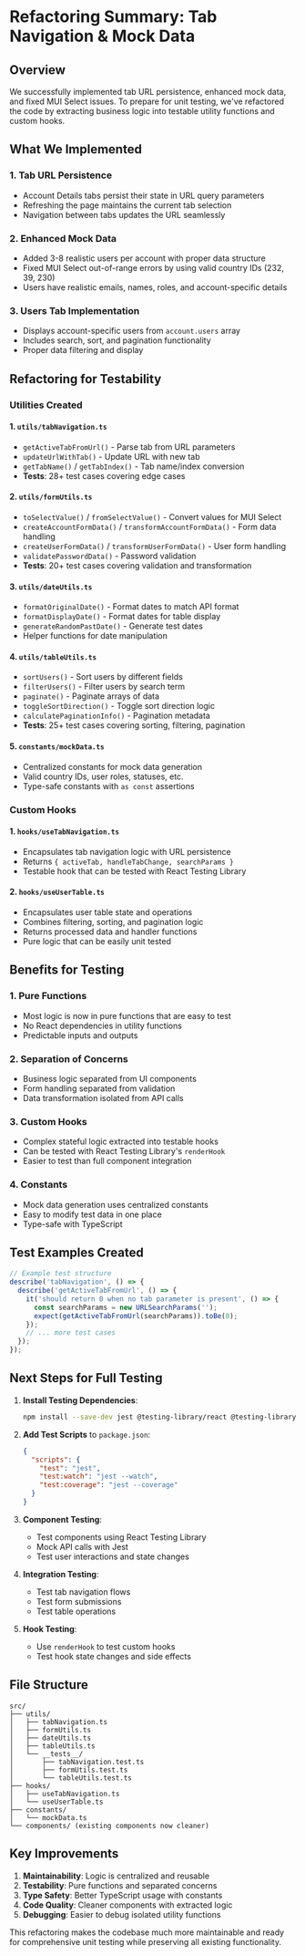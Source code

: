 # Refactoring Summary: Tab Navigation & Mock Data

## Overview

We successfully implemented tab URL persistence, enhanced mock data, and fixed MUI Select issues. To prepare for unit testing, we've refactored the code by extracting business logic into testable utility functions and custom hooks.

## What We Implemented

### 1. **Tab URL Persistence**
- Account Details tabs persist their state in URL query parameters
- Refreshing the page maintains the current tab selection
- Navigation between tabs updates the URL seamlessly

### 2. **Enhanced Mock Data**
- Added 3-8 realistic users per account with proper data structure
- Fixed MUI Select out-of-range errors by using valid country IDs (232, 39, 230)
- Users have realistic emails, names, roles, and account-specific details

### 3. **Users Tab Implementation**
- Displays account-specific users from `account.users` array
- Includes search, sort, and pagination functionality
- Proper data filtering and display

## Refactoring for Testability

### Utilities Created

#### 1. **`utils/tabNavigation.ts`**
- `getActiveTabFromUrl()` - Parse tab from URL parameters
- `updateUrlWithTab()` - Update URL with new tab
- `getTabName()` / `getTabIndex()` - Tab name/index conversion
- **Tests**: 28+ test cases covering edge cases

#### 2. **`utils/formUtils.ts`**
- `toSelectValue()` / `fromSelectValue()` - Convert values for MUI Select
- `createAccountFormData()` / `transformAccountFormData()` - Form data handling
- `createUserFormData()` / `transformUserFormData()` - User form handling  
- `validatePasswordData()` - Password validation
- **Tests**: 20+ test cases covering validation and transformation

#### 3. **`utils/dateUtils.ts`**
- `formatOriginalDate()` - Format dates to match API format
- `formatDisplayDate()` - Format dates for table display
- `generateRandomPastDate()` - Generate test dates
- Helper functions for date manipulation

#### 4. **`utils/tableUtils.ts`**
- `sortUsers()` - Sort users by different fields
- `filterUsers()` - Filter users by search term
- `paginate()` - Paginate arrays of data
- `toggleSortDirection()` - Toggle sort direction logic
- `calculatePaginationInfo()` - Pagination metadata
- **Tests**: 25+ test cases covering sorting, filtering, pagination

#### 5. **`constants/mockData.ts`**
- Centralized constants for mock data generation
- Valid country IDs, user roles, statuses, etc.
- Type-safe constants with `as const` assertions

### Custom Hooks

#### 1. **`hooks/useTabNavigation.ts`**
- Encapsulates tab navigation logic with URL persistence
- Returns `{ activeTab, handleTabChange, searchParams }`
- Testable hook that can be tested with React Testing Library

#### 2. **`hooks/useUserTable.ts`**
- Encapsulates user table state and operations
- Combines filtering, sorting, and pagination logic
- Returns processed data and handler functions
- Pure logic that can be easily unit tested

## Benefits for Testing

### 1. **Pure Functions**
- Most logic is now in pure functions that are easy to test
- No React dependencies in utility functions
- Predictable inputs and outputs

### 2. **Separation of Concerns**
- Business logic separated from UI components
- Form handling separated from validation
- Data transformation isolated from API calls

### 3. **Custom Hooks**
- Complex stateful logic extracted into testable hooks
- Can be tested with React Testing Library's `renderHook`
- Easier to test than full component integration

### 4. **Constants**
- Mock data generation uses centralized constants
- Easy to modify test data in one place
- Type-safe with TypeScript

## Test Examples Created

```typescript
// Example test structure
describe('tabNavigation', () => {
  describe('getActiveTabFromUrl', () => {
    it('should return 0 when no tab parameter is present', () => {
      const searchParams = new URLSearchParams('');
      expect(getActiveTabFromUrl(searchParams)).toBe(0);
    });
    // ... more test cases
  });
});
```

## Next Steps for Full Testing

1. **Install Testing Dependencies**:
   ```bash
   npm install --save-dev jest @testing-library/react @testing-library/jest-dom @testing-library/user-event
   ```

2. **Add Test Scripts** to `package.json`:
   ```json
   {
     "scripts": {
       "test": "jest",
       "test:watch": "jest --watch",
       "test:coverage": "jest --coverage"
     }
   }
   ```

3. **Component Testing**:
   - Test components using React Testing Library
   - Mock API calls with Jest
   - Test user interactions and state changes

4. **Integration Testing**:
   - Test tab navigation flows
   - Test form submissions
   - Test table operations

5. **Hook Testing**:
   - Use `renderHook` to test custom hooks
   - Test hook state changes and side effects

## File Structure

```
src/
├── utils/
│   ├── tabNavigation.ts
│   ├── formUtils.ts
│   ├── dateUtils.ts
│   ├── tableUtils.ts
│   └── __tests__/
│       ├── tabNavigation.test.ts
│       ├── formUtils.test.ts
│       └── tableUtils.test.ts
├── hooks/
│   ├── useTabNavigation.ts
│   └── useUserTable.ts
├── constants/
│   └── mockData.ts
└── components/ (existing components now cleaner)
```

## Key Improvements

1. **Maintainability**: Logic is centralized and reusable
2. **Testability**: Pure functions and separated concerns
3. **Type Safety**: Better TypeScript usage with constants
4. **Code Quality**: Cleaner components with extracted logic
5. **Debugging**: Easier to debug isolated utility functions

This refactoring makes the codebase much more maintainable and ready for comprehensive unit testing while preserving all existing functionality.
